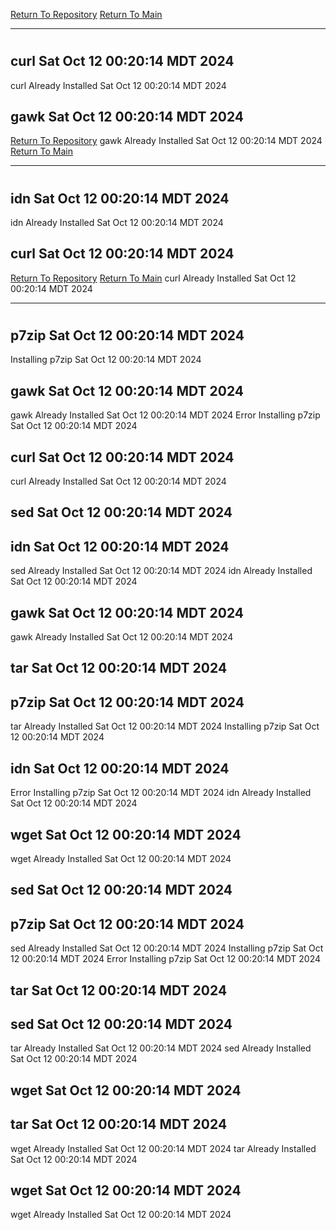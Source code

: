 [Return To Repository](https://github.com/DigitalWarrior/piholeparser/)
[Return To Main](https://github.com/DigitalWarrior/piholeparser/blob/master/RecentRunLogs/Mainlog.md)
____________________________________
# 
## curl Sat Oct 12 00:20:14 MDT 2024
curl Already Installed Sat Oct 12 00:20:14 MDT 2024
## gawk Sat Oct 12 00:20:14 MDT 2024
[Return To Repository](https://github.com/DigitalWarrior/piholeparser/)
gawk Already Installed Sat Oct 12 00:20:14 MDT 2024
[Return To Main](https://github.com/DigitalWarrior/piholeparser/blob/master/RecentRunLogs/Mainlog.md)
____________________________________
# 
## idn Sat Oct 12 00:20:14 MDT 2024
idn Already Installed Sat Oct 12 00:20:14 MDT 2024
## curl Sat Oct 12 00:20:14 MDT 2024
[Return To Repository](https://github.com/DigitalWarrior/piholeparser/)
[Return To Main](https://github.com/DigitalWarrior/piholeparser/blob/master/RecentRunLogs/Mainlog.md)
curl Already Installed Sat Oct 12 00:20:14 MDT 2024
____________________________________
# 
## p7zip Sat Oct 12 00:20:14 MDT 2024
Installing p7zip Sat Oct 12 00:20:14 MDT 2024
## gawk Sat Oct 12 00:20:14 MDT 2024
gawk Already Installed Sat Oct 12 00:20:14 MDT 2024
Error Installing p7zip Sat Oct 12 00:20:14 MDT 2024
## curl Sat Oct 12 00:20:14 MDT 2024
curl Already Installed Sat Oct 12 00:20:14 MDT 2024
## sed Sat Oct 12 00:20:14 MDT 2024
## idn Sat Oct 12 00:20:14 MDT 2024
sed Already Installed Sat Oct 12 00:20:14 MDT 2024
idn Already Installed Sat Oct 12 00:20:14 MDT 2024
## gawk Sat Oct 12 00:20:14 MDT 2024
gawk Already Installed Sat Oct 12 00:20:14 MDT 2024
## tar Sat Oct 12 00:20:14 MDT 2024
## p7zip Sat Oct 12 00:20:14 MDT 2024
tar Already Installed Sat Oct 12 00:20:14 MDT 2024
Installing p7zip Sat Oct 12 00:20:14 MDT 2024
## idn Sat Oct 12 00:20:14 MDT 2024
Error Installing p7zip Sat Oct 12 00:20:14 MDT 2024
idn Already Installed Sat Oct 12 00:20:14 MDT 2024
## wget Sat Oct 12 00:20:14 MDT 2024
wget Already Installed Sat Oct 12 00:20:14 MDT 2024
## sed Sat Oct 12 00:20:14 MDT 2024
## p7zip Sat Oct 12 00:20:14 MDT 2024
sed Already Installed Sat Oct 12 00:20:14 MDT 2024
Installing p7zip Sat Oct 12 00:20:14 MDT 2024
Error Installing p7zip Sat Oct 12 00:20:14 MDT 2024
## tar Sat Oct 12 00:20:14 MDT 2024
## sed Sat Oct 12 00:20:14 MDT 2024
tar Already Installed Sat Oct 12 00:20:14 MDT 2024
sed Already Installed Sat Oct 12 00:20:14 MDT 2024
## wget Sat Oct 12 00:20:14 MDT 2024
## tar Sat Oct 12 00:20:14 MDT 2024
wget Already Installed Sat Oct 12 00:20:14 MDT 2024
tar Already Installed Sat Oct 12 00:20:14 MDT 2024
## wget Sat Oct 12 00:20:14 MDT 2024
wget Already Installed Sat Oct 12 00:20:14 MDT 2024
